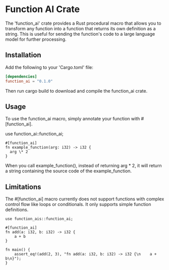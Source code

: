 # Function AI Crate

The 'function_ai' crate provides a Rust procedural macro that allows you to transform any function into a function that returns its own definition as a string. This is useful for sending the function's code to a large language model for further processing.

## Installation

Add the following to your 'Cargo.toml' file:

```toml
[dependencies]
function_ai = "0.1.0"
```

Then run cargo build to download and compile the function_ai crate.

## Usage

To use the function_ai macro, simply annotate your function with #[function_ai].

use function_ai::function_ai;

```
#[function_ai]
fn example_function(arg: i32) -> i32 {
  arg \* 2
}
```

When you call example_function(), instead of returning arg * 2, it will return a string containing the source code of the example_function.

## Limitations

The #[function_ai] macro currently does not support functions with complex control flow like loops or conditionals. It only supports simple function definitions.

```
use function_ais::function_ai;

#[function_ai]
fn add(a: i32, b: i32) -> i32 {
    a + b
}

fn main() {
    assert_eq!(add(2, 3), "fn add(a: i32, b: i32) -> i32 {\n    a + b\n}");
}
```